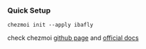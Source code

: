### Quick Setup

`chezmoi init --apply ibafly`

check chezmoi [github page](https://github.com/twpayne/chezmoi) and [official docs](https://chezmoi.io/docs/quick-start)
